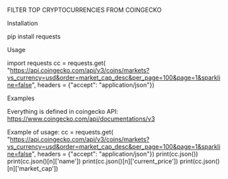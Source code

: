 FILTER TOP CRYPTOCURRENCIES FROM COINGECKO

Installation

pip install requests


Usage

import requests
cc = requests.get(
    "https://api.coingecko.com/api/v3/coins/markets?vs_currency=usd&order=market_cap_desc&per_page=100&page=1&sparkline=false", headers = {"accept": "application/json"})

Examples

Everything is defined in coingecko API: https://www.coingecko.com/api/documentations/v3

Example of usage:
  cc = requests.get(
    "https://api.coingecko.com/api/v3/coins/markets?vs_currency=usd&order=market_cap_desc&per_page=100&page=1&sparkline=false", 
    headers = {"accept": "application/json"})
  print(cc.json())
  print(cc.json()[n]['name'])
  print(cc.json()[n]['current_price'])
  print(cc.json()[n]['market_cap'])
